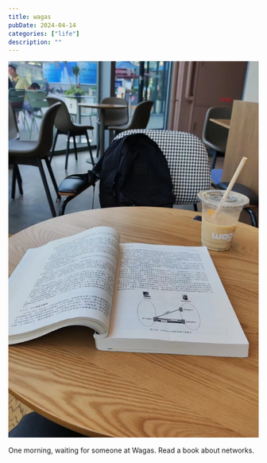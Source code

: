 ```yaml
---
title: wagas
pubDate: 2024-04-14
categories: ["life"]
description: ""
---
```


![微信图片_20240414163245](https://github.com/Ayuanzzz/picx-images-hosting/raw/master/微信图片_20240414163245.9gwcw39q6q.webp)

One morning, waiting for someone at Wagas.
Read a book about networks.
